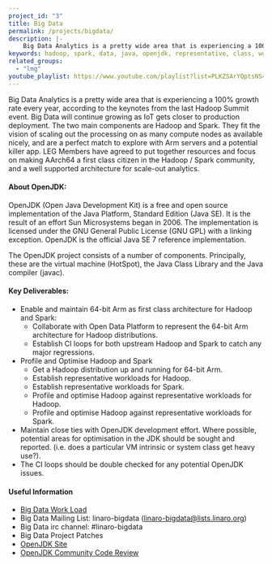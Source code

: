 ```yaml
---
project_id: "3"
title: Big Data
permalink: /projects/bigdata/
description: |-
    Big Data Analytics is a pretty wide area that is experiencing a 100% growth rate every year, according to the keynotes from the last Hadoop Summit event
keywords: hadoop, spark, data, java, openjdk, representative, class, workloads, optimise, architecture
related_groups:
  - "lmg"
youtube_playlist: https://www.youtube.com/playlist?list=PLKZSArYQptsNS43x2SWtSDsNrA1M4eEXq
---
```

Big Data Analytics is a pretty wide area that is experiencing a 100% growth rate every year, according to the keynotes from the last Hadoop Summit event. Big Data will continue growing as IoT gets closer to production deployment. The two main components are Hadoop and Spark. They fit the vision of scaling out the processing on as many compute nodes as available nicely, and are a perfect match to explore with Arm servers and a potential killer app. LEG Members have agreed to put together resources and focus on making AArch64 a first class citizen in the Hadoop / Spark community, and a well supported architecture for scale-out analytics.

#### About OpenJDK:

OpenJDK (Open Java Development Kit) is a free and open source implementation of the Java Platform, Standard Edition (Java SE). It is the result of an effort Sun Microsystems began in 2006. The implementation is licensed under the GNU General Public License (GNU GPL) with a linking exception. OpenJDK is the official Java SE 7 reference implementation.

The OpenJDK project consists of a number of components. Principally, these are the virtual machine (HotSpot), the Java Class Library and the Java compiler (javac).

#### Key Deliverables:

- Enable and maintain 64-bit Arm as first class architecture for Hadoop and Spark:
   - Collaborate with Open Data Platform to represent the 64-bit Arm architecture for Hadoop distributions.
   - Establish CI loops for both upstream Hadoop and Spark to catch any major regressions.
- Profile and Optimise Hadoop and Spark
   - Get a Hadoop distribution up and running for 64-bit Arm.
   - Establish representative workloads for Hadoop.
   - Establish representative workloads for Spark.
   - Profile and optimise Hadoop against representative workloads for Hadoop.
   - Profile and optimise Hadoop against representative workloads for Spark.
- Maintain close ties with OpenJDK development effort.
Where possible, potential areas for optimisation in the JDK should be sought and reported. (i.e. does a particular VM intrinsic or system class get heavy use?).
- The CI loops should be double checked for any potential OpenJDK issues.

#### Useful Information

- [Big Data Work Load](https://docs.google.com/spreadsheets/d/1adtQIzk9XzVkJqPz3CmWyq0PGmgYi_xjfyANPaEmUNg/edit#gid=0)
- Big Data Mailing List: linaro-bigdata (linaro-bigdata@lists.linaro.org)
- Big Data irc channel: #linaro-bigdata
- Big Data Project Patches
- [OpenJDK Site](http://openjdk.java.net/)
- [OpenJDK Community Code Review](http://openjdk.java.net/guide/codeReview.html)
